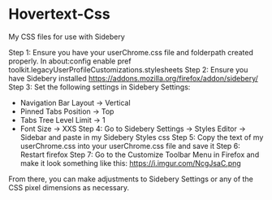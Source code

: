 # Hovertext-Css
My CSS files for use with Sidebery

Step 1: Ensure you have your userChrome.css file and folderpath created properly. In about:config enable pref toolkit.legacyUserProfileCustomizations.stylesheets
Step 2: Ensure you have Sidebery installed https://addons.mozilla.org/firefox/addon/sidebery/
Step 3: Set the following settings in Sidebery Settings:
- Navigation Bar Layout -> Vertical
- Pinned Tabs Position -> Top
- Tabs Tree Level Limit -> 1
- Font Size -> XXS
Step 4: Go to Sidebery Settings -> Styles Editor -> Sidebar and paste in my Sidebery Styles css
Step 5: Copy the text of my userChrome.css into your userChrome.css file and save it
Step 6: Restart firefox
Step 7: Go to the Customize Toolbar Menu in Firefox and make it look something like this: https://i.imgur.com/NcgJsaC.png

From there, you can make adjustments to Sidebery Settings or any of the CSS pixel dimensions as necessary.
